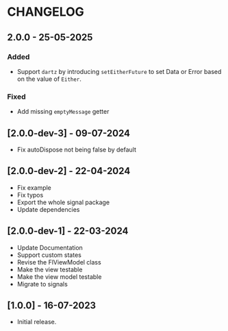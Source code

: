 # CHANGELOG

## 2.0.0 - 25-05-2025

### Added

- Support `dartz` by introducing `setEitherFuture` to set Data or Error based on the value of `Either`.

### Fixed

- Add missing `emptyMessage` getter

## [2.0.0-dev-3] - 09-07-2024

- Fix autoDispose not being false by default

## [2.0.0-dev-2] - 22-04-2024

- Fix example
- Fix typos
- Export the whole signal package
- Update dependencies

## [2.0.0-dev-1] - 22-03-2024

- Update Documentation
- Support custom states
- Revise the FlViewModel class
- Make the view testable
- Make the view model testable
- Migrate to signals

## [1.0.0] - 16-07-2023

- Initial release.
